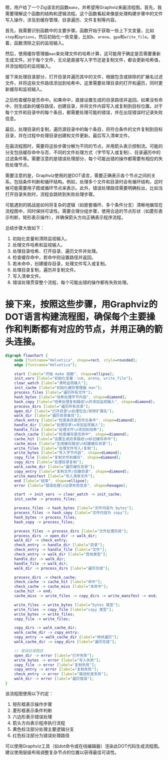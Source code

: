 嗯，用户给了一个Zig语言的函数`make`，并希望用Graphviz来画流程图。首先，我需要理解这个函数的结构和逻辑流程。这个函数看起来像是处理构建步骤中的文件写入操作，涉及到缓存管理、目录遍历、文件复制等内容。

首先，我需要识别函数中的主要步骤。函数开始于获取一些上下文变量，比如`step`和`options`，然后初始化一些变量，比如`b`、`arena`、`gpa`和`write_file`。接着，函数清除之前的监视输入。

然后，使用缓存管理器`man`来处理文件的哈希计算，这可能用于确定是否需要重新生成文件。对于每个文件，无论是直接写入字节还是复制文件，都会更新哈希值，并添加相应的监视输入。

接下来处理目录部分，打开目录并遍历其中的文件，根据包含或排除的扩展名过滤文件，并将这些文件路径添加到哈希中。这里需要处理目录的打开和遍历，同时更新缓存和监视输入。

之后检查缓存是否命中。如果命中，直接设置生成的目录路径并返回。如果没有命中，则生成新的缓存路径，创建目录，并将文件内容写入或复制到目标位置。对于每个文件和目录中的每个条目，都需要处理可能的错误，并在出现错误时记录失败信息。

最后，处理目录的复制，遍历源目录中的每个条目，将符合条件的文件复制到目标目录，并在过程中处理目录创建和文件更新。最后写入清单文件。

在画流程图时，需要将这些步骤分解为不同的节点，并用箭头表示控制流。可能的分支包括缓存命中与否、不同的文件处理方式（字节写入或复制）、目录遍历中的过滤条件等。需要注意的是错误处理部分，每个可能出错的操作都需要有相应的失败处理节点。

需要注意的是，Graphviz使用的是DOT语言，需要正确表示各个节点之间的关系，包括条件判断和循环结构。例如，处理多个文件和目录时会有循环结构，这时候可能需要用子图或循环节点来表示。此外，错误处理路径需要明确标出，比如当打开目录失败时，流程会跳转到失败处理步骤。

可能遇到的挑战是如何将复杂的逻辑（如嵌套循环、多个条件分支）清晰地展现在流程图中，同时保持可读性。需要合理分组步骤，使用合适的节点形状（如菱形表示判断，矩形表示操作），并确保箭头方向正确表示程序流程。

总结步骤大致如下：
1. 初始化变量和清除监视输入。
2. 处理文件哈希和监视输入。
3. 处理目录哈希、打开目录、遍历文件并处理。
4. 检查缓存命中，若命中则设置路径并返回。
5. 若未命中，创建缓存目录，处理文件写入或复制。
6. 处理目录复制，遍历并复制文件。
7. 写入清单文件。
8. 错误处理贯穿整个流程，每个可能出错的操作都有失败处理。

接下来，按照这些步骤，用Graphviz的DOT语言构建流程图，确保每个主要操作和判断都有对应的节点，并用正确的箭头连接。
================================================
```dot
digraph flowchart {
    node [fontname="Helvetica", shape=rect, style=rounded];
    edge [fontname="Helvetica"];

    start [label="开始 make 函数", shape=ellipse];
    init_vars [label="初始化变量：\nb, arena, write_file"];
    clear_watch [label="清除监视输入"];
    init_cache [label="初始化缓存管理器 man"];
    process_files [label="遍历所有文件"];
    hash_bytes [label="哈希处理字节内容", shape=diamond];
    hash_copy [label="哈希处理复制路径\n并添加监视输入", shape=diamond];
    process_dirs [label="遍历所有目录"];
    open_dir [label="打开目录\n处理包含/排除扩展名"];
    walk_dir [label="遍历目录条目"];
    check_entry [label="检查条目是否符合条件", shape=diamond];
    handle_dir [label="处理目录\n添加监视输入"];
    handle_file [label="处理文件\n添加到哈希"];
    check_cache [label="检查缓存是否命中", shape=diamond];
    cache_hit [label="设置生成目录路径\n标记缓存命中"];
    cache_miss [label="生成缓存路径\n创建缓存目录"];
    write_files [label="处理文件写入/复制"];
    write_bytes [label="写入字节内容", shape=diamond];
    copy_file [label="复制文件到缓存", shape=diamond];
    copy_dirs [label="处理目录复制"];
    walk_cache_dir [label="遍历缓存目录"];
    copy_entry [label="复制文件/创建目录", shape=diamond];
    write_manifest [label="写入清单文件"];
    end [label="结束", shape=ellipse];
    error [label="错误处理\n记录失败信息", shape=hexagon];

    start -> init_vars -> clear_watch -> init_cache;
    init_cache -> process_files;

    process_files -> hash_bytes [label="文件内容为 bytes"];
    process_files -> hash_copy [label="文件内容为 copy"];
    hash_bytes -> process_files;
    hash_copy -> process_files;

    process_files -> process_dirs [label="文件处理完成"];
    process_dirs -> open_dir -> walk_dir;
    walk_dir -> check_entry;
    check_entry -> handle_dir [label="目录"];
    check_entry -> handle_file [label="文件"];
    check_entry -> walk_dir [label="其他类型"];
    handle_dir -> walk_dir;
    handle_file -> walk_dir;
    walk_dir -> process_dirs [label="遍历完成"];

    process_dirs -> check_cache;
    check_cache -> cache_hit [label="命中"];
    check_cache -> cache_miss [label="未命中"];
    cache_hit -> end;
    cache_miss -> write_files -> copy_dirs -> write_manifest -> end;

    write_files -> write_bytes [label="bytes 类型"];
    write_files -> copy_file [label="copy 类型"];
    write_bytes -> write_files;
    copy_file -> write_files;

    copy_dirs -> walk_cache_dir;
    walk_cache_dir -> copy_entry;
    copy_entry -> walk_cache_dir [label="继续遍历"];
    walk_cache_dir -> copy_dirs [label="遍历完成"];

    // 错误处理路径
    open_dir -> error [label="打开失败"];
    write_bytes -> error [label="写入失败"];
    copy_file -> error [label="复制失败"];
    copy_entry -> error [label="复制失败"];
    check_entry -> error [label="路径检查失败"];
    walk_dir -> error [label="遍历错误"];
}
``` 

该流程图使用以下约定：
1. 矩形框表示操作步骤
2. 菱形框表示条件判断
3. 六边形表示错误处理
4. 箭头方向表示程序执行流程
5. 黄色标注部分处理主要逻辑分支
6. 红色标注部分为错误处理路径

可以使用Graphviz工具（如dot命令或在线编辑器）渲染此DOT代码生成流程图。建议使用层级布局调整复杂节点的位置以获得最佳可读性。